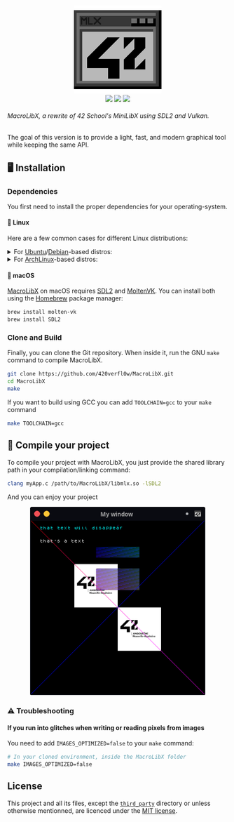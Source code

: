 <div align="center">
    <img src="./res/logo.png" alt="drawing" width="200"/>
    <div align="center">
        <a href="https://github.com/420verfl0w/MacroLibX/actions/workflows/linux_clang.yml"><img src="https://github.com/420verfl0w/MacroLibX/actions/workflows/linux_clang.yml/badge.svg"></a>
        <a href="https://github.com/420verfl0w/MacroLibX/actions/workflows/linux_gcc.yml"><img src="https://github.com/420verfl0w/MacroLibX/actions/workflows/linux_gcc.yml/badge.svg"></a>
        <a href="https://github.com/420verfl0w/MacroLibX/actions/workflows/macos_x86.yml"><img src="https://github.com/420verfl0w/MacroLibX/actions/workflows/macos_x86.yml/badge.svg"></a>
    </div>
</div>

###### MacroLibX, a rewrite of 42 School's MiniLibX using SDL2 and Vulkan. 
The goal of this version is to provide a light, fast, and modern graphical tool while keeping the same API.

## 🖥️ Installation

### Dependencies

You first need to install the proper dependencies for your operating-system. 

#### 🐧 Linux

Here are a few common cases for different Linux distributions:

<details>
  <summary>
    For <a href="https://ubuntu.com">Ubuntu</a>/<a href="https://debian.org">Debian</a>-based distros:
  </summary>
<pre><code><!--
-->sudo apt update
sudo apt install libsdl2-2.0-0 libsdl2-dev build-essential
</code></pre>
</details>

<details>
  <summary>
    For <a href="https://archlinux.org">ArchLinux</a>-based distros:
  </summary>
<pre><code>sudo pacman -S sdl2</code></pre>
</details>

#### 🍎 macOS

[MacroLibX](#) on macOS requires [SDL2](#) and [MoltenVK](https://github.com/KhronosGroup/MoltenVK). You can install both using the [Homebrew](https://brew.sh) package manager:
```sh
brew install molten-vk
brew install SDL2
```

### Clone and Build

Finally, you can clone the Git repository. When inside it, run the GNU `make` command to compile MacroLibX. 
```bash
git clone https://github.com/420verfl0w/MacroLibX.git
cd MacroLibX
make
```

If you want to build using GCC you can add `TOOLCHAIN=gcc` to your `make` command
```bash
make TOOLCHAIN=gcc
```

## 🔨 Compile your project

To compile your project with MacroLibX, you just provide the shared library path in your compilation/linking command:

```sh
clang myApp.c /path/to/MacroLibX/libmlx.so -lSDL2
```

And you can enjoy your project

<p align="center">
    <img src="./res/screenshot_test.png" alt="drawing" width="400"/>
</p>

### ⚠️ Troubleshooting

#### If you run into glitches when writing or reading pixels from images

You need to add `IMAGES_OPTIMIZED=false` to your `make` command:

```sh
# In your cloned environment, inside the MacroLibX folder
make IMAGES_OPTIMIZED=false
```

## License

This project and all its files, except the [`third_party`](./third_party) directory or unless otherwise mentionned, are licenced under the [MIT license](./LICENSE).
